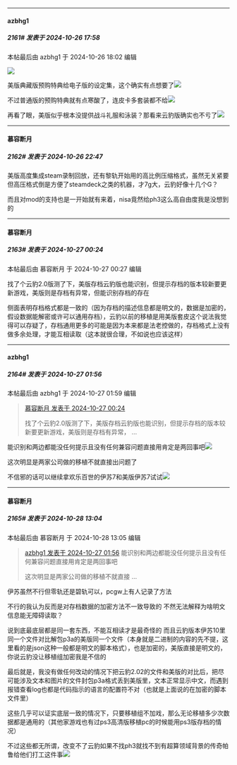 ﻿
*****

####  azbhg1  
##### 2161#       发表于 2024-10-26 17:58

 本帖最后由 azbhg1 于 2024-10-26 18:02 编辑 

<img src="https://p.sda1.dev/19/fcd06077255c50928adfed4b05b83f3b/msedge_nqoZJbB7zs.png" referrerpolicy="no-referrer">

美版典藏版预购特典给电子版的设定集，这个确实有点想要了<img src="https://static.saraba1st.com/image/smiley/face2017/068.png" referrerpolicy="no-referrer">

不过普通版的预购特典就有点寒酸了，连皮卡多套装都不给<img src="https://static.saraba1st.com/image/smiley/face2017/067.png" referrerpolicy="no-referrer">

再看了眼，美版似乎根本没提供战斗礼服和泳装？那看来云豹版确实也不亏了<img src="https://static.saraba1st.com/image/smiley/face2017/067.png" referrerpolicy="no-referrer">


*****

####  慕容断月  
##### 2162#       发表于 2024-10-26 22:47

美版高度集成steam录制回放，还有黎轨开始用的高比例压缩格式，虽然无关紧要但高压格式倒是方便了steamdeck之类的机器，才7g大，云豹好像十几个G？

而且对mod的支持也是一开始就有来着，nisa竟然给ph3这么高自由度我是没想到的


*****

####  慕容断月  
##### 2163#       发表于 2024-10-27 00:24

 本帖最后由 慕容断月 于 2024-10-27 00:27 编辑 

找了个云豹2.0版测了下，美版存档云豹版也能识别，但提示存档的版本较新要更新游戏，美版则是存档有异常，但能识别存档的存在

侧面表明存档格式都是一致的（因为存档的描述信息都是明文的，数据是加密的，假设数据能解密或许可以通用存档），云豹以前的移植是用美版套皮这个说法我觉得可以存疑了，存档通用更多的可能是因为本来都是法老控做的，存档格式上没有做多余处理，才能互相读取（这本就很合理，不如说也应该这样）


*****

####  azbhg1  
##### 2164#       发表于 2024-10-27 01:56

 本帖最后由 azbhg1 于 2024-10-27 01:59 编辑 
<blockquote><a href="httphttps://bbs.saraba1st.com/2b/forum.php?mod=redirect&amp;goto=findpost&amp;pid=66550342&amp;ptid=2076827" target="_blank">慕容断月 发表于 2024-10-27 00:24</a>

找了个云豹2.0版测了下，美版存档云豹版也能识别，但提示存档的版本较新要更新游戏，美版则是存档有异常， ...</blockquote>
能识别和两边都能没任何提示且没有任何兼容问题直接用肯定是两回事吧<img src="https://static.saraba1st.com/image/smiley/face2017/067.png" referrerpolicy="no-referrer">

这次明显是两家公司做的移植不就直接出问题了

不信邪的话可以继续拿欢乐百世的伊苏7和美版伊苏7试试<img src="https://static.saraba1st.com/image/smiley/face2017/067.png" referrerpolicy="no-referrer">


*****

####  慕容断月  
##### 2165#       发表于 2024-10-28 13:04

 本帖最后由 慕容断月 于 2024-10-28 13:05 编辑 
<blockquote><a href="httphttps://bbs.saraba1st.com/2b/forum.php?mod=redirect&amp;goto=findpost&amp;pid=66550602&amp;ptid=2076827" target="_blank">azbhg1 发表于 2024-10-27 01:56</a>
能识别和两边都能没任何提示且没有任何兼容问题直接用肯定是两回事吧

这次明显是两家公司做的移植不就直接 ...</blockquote>
伊苏虽然不行但零轨还是碧轨可以，pcgw上有人记录了方法

不行的我认为反而是对存档数据的加密方法不一致导致的
不然无法解释为啥明文信息能无障碍读取？

说到底最底层都是同一套东西，不能互相读才是最奇怪的
而且云豹版本伊苏10里同一个文件对比解包p3a的美版同一个文件（本身就是二进制的内容的先不提，这里看的是json这种一般都是明文的脚本格式），也是加密的，美版直接是明文的，你说云豹没让移植组加密我是不信的

最后就是，我没有做任何改动的情况下把云豹2.02的文件和美版的对比后，把尽可能涉及文本和图片的文件封包p3a格式丢到美版里，文本正常显示中文，而遇到报错查看log也都是代码指示的语言的配置符不对（也就是上面说的在加密的脚本文件里）

这些几乎可以证实底层一致的情况下，只要移植组不加戏，那么无论移植多少次数据都是通用的（其他家游戏也有过ps3高清版移植pc的时候能用ps3版存档的情况）

不过这些都无所谓，改变不了云豹如果不找ph3就找不到有超算领域背景的传奇帕鲁给他们打工这件事<img src="https://static.saraba1st.com/image/smiley/face2017/037.png" referrerpolicy="no-referrer">

